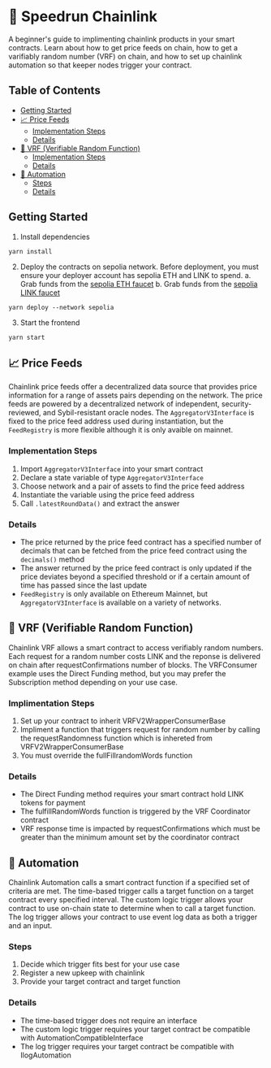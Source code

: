 # 🏃 Speedrun Chainlink

A beginner's guide to implimenting chainlink products in your smart contracts. Learn about how to get price feeds on chain, how to get a varifiably random number (VRF) on chain, and how to set up chainlink automation so that keeper nodes trigger your contract.

## Table of Contents

- [Getting Started](#getting-started)
- [📈 Price Feeds](#-price-feeds)
  - [Implementation Steps](#implementation-steps)
  - [Details](#details)
- [🎲 VRF (Verifiable Random Function)](#-vrf-verifiable-random-function)
  - [Implementation Steps](#implementation-steps-1)
  - [Details](#details-1)
- [🤖 Automation](#-automation)
  - [Steps](#steps)
  - [Details](#details)


## Getting Started

1. Install dependencies

```
yarn install
```

2. Deploy the contracts on sepolia network. Before deployment, you must ensure your deployer account has sepolia ETH and LINK to spend.
   a. Grab funds from the [sepolia ETH faucet](https://sepoliafaucet.com/)
   b. Grab funds from the [sepolia LINK faucet](https://faucets.chain.link/)

```
yarn deploy --network sepolia
```

3. Start the frontend

```
yarn start
```

## 📈 Price Feeds
Chainlink price feeds offer a decentralized data source that provides price information for a range of assets pairs depending on the network. The price feeds are powered by a decentralized network of independent, security-reviewed, and Sybil-resistant oracle nodes. The `AggregatorV3Interface` is fixed to the price feed address used during instantiation, but the `FeedRegistry` is more flexible although it is only avaible on mainnet.


### Implementation Steps
1. Import `AggregatorV3Interface` into your smart contract
2. Declare a state variable of type `AggregatorV3Interface`
3. Choose network and a pair of assets to find the price feed address 
4. Instantiate the variable using the price feed address
5. Call `.latestRoundData()` and extract the answer 


### Details
- The price returned by the price feed contract has a specified number of decimals that can be fetched from the price feed contract using the `decimals()` method
- The answer returned by the price feed contract is only updated if the price deviates beyond a specified threshold or if a certain amount of time has passed since the last update 
- `FeedRegistry` is only available on Ethereum Mainnet, but `AggregatorV3Interface` is available on a variety of networks.

## 🎲 VRF (Verifiable Random Function)
Chainlink VRF allows a smart contract to access verifiably random numbers. Each request for a random number costs LINK and the reponse is delivered on chain after requestConfirmations number of blocks. The VRFConsumer example uses the Direct Funding method, but you may prefer the Subscription method depending on your use case.

### Implimentation Steps
1. Set up your contract to inherit VRFV2WrapperConsumerBase
2. Impliment a function that triggers request for random number by calling the requestRandomness function which is inhereted from VRFV2WrapperConsumerBase
3. You must override the fullFillrandomWords function

### Details
- The Direct Funding method requires your smart contract hold LINK tokens for payment
- The fulfillRandomWords function is triggered by the VRF Coordinator contract
- VRF response time is impacted by requestConfirmations which must be greater than the minimum amount set by the coordinator contract

## 🤖 Automation
Chainlink Automation calls a smart contract function if a specified set of criteria are met. The time-based trigger calls a target function on a target contract every specified interval. The custom logic trigger allows your contract to use on-chain state to determine when to call a target function. The log trigger allows your contract to use event log data as both a trigger and an input.

### Steps
1. Decide which trigger fits best for your use case
2. Register a new upkeep with chainlink 
3. Provide your target contract and target function

### Details
- The time-based trigger does not require an interface
- The custom logic trigger requires your target contract be compatible with AutomationCompatibleInterface
- The log trigger requires your target contract be compatible with IlogAutomation
